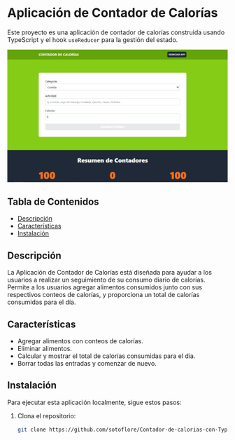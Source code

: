 # Aplicación de Contador de Calorías

Este proyecto es una aplicación de contador de calorías construida usando TypeScript y el hook `useReducer` para la gestión del estado.

![demo](https://github.com/sotoflore/Contador-de-Calorias-useReducer/blob/main/public/image-app.jpg)

## Tabla de Contenidos

- [Descripción](#descripción)
- [Características](#características)
- [Instalación](#instalación)

## Descripción

La Aplicación de Contador de Calorías está diseñada para ayudar a los usuarios a realizar un seguimiento de su consumo diario de calorías. Permite a los usuarios agregar alimentos consumidos junto con sus respectivos conteos de calorías, y proporciona un total de calorías consumidas para el día.

## Características

- Agregar alimentos con conteos de calorías.
- Eliminar alimentos.
- Calcular y mostrar el total de calorías consumidas para el día.
- Borrar todas las entradas y comenzar de nuevo.

## Instalación

Para ejecutar esta aplicación localmente, sigue estos pasos:

1. Clona el repositorio:

   ```bash
   git clone https://github.com/sotoflore/Contador-de-calorias-con-TypeScript.git
